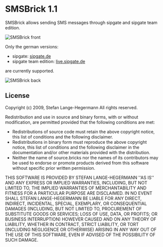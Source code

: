 SMSBrick 1.1
============

SMSBrick allows sending SMS messages through sipgate and sipgate team edition.

![SMSBrick front](http://www.blackmac.de/uploads/screenshot_front.png)

Only the german versions:

* sipgate: [sipgate.de](http://www.sipgate.de)
* sipgate team edition: [live.sipgate.de](http://www.live.sipgate.de)

are currently supported.

![SMSBrick back](http://www.blackmac.de/uploads/screenshot_back.png)

License
-------

Copyright (c) 2009, Stefan Lange-Hegermann
All rights reserved.
 
Redistribution and use in source and binary forms, with or without
modification, are permitted provided that the following conditions are met:

* Redistributions of source code must retain the above copyright
  notice, this list of conditions and the following disclaimer.
* Redistributions in binary form must reproduce the above copyright
  notice, this list of conditions and the following disclaimer in the
  documentation and/or other materials provided with the distribution.
* Neither the name of source.bricks nor the
  names of its contributors may be used to endorse or promote products
  derived from this software without specific prior written permission.
 
THIS SOFTWARE IS PROVIDED BY STEFAN LANGE-HEGERMANN ''AS IS'' AND ANY
EXPRESS OR IMPLIED WARRANTIES, INCLUDING, BUT NOT LIMITED TO, THE IMPLIED
WARRANTIES OF MERCHANTABILITY AND FITNESS FOR A PARTICULAR PURPOSE ARE
DISCLAIMED. IN NO EVENT SHALL STEFAN LANGE-HEGERMANN BE LIABLE FOR ANY
DIRECT, INDIRECT, INCIDENTAL, SPECIAL, EXEMPLARY, OR CONSEQUENTIAL DAMAGES
(INCLUDING, BUT NOT LIMITED TO, PROCUREMENT OF SUBSTITUTE GOODS OR SERVICES;
LOSS OF USE, DATA, OR PROFITS; OR BUSINESS INTERRUPTION) HOWEVER CAUSED AND
ON ANY THEORY OF LIABILITY, WHETHER IN CONTRACT, STRICT LIABILITY, OR TORT
(INCLUDING NEGLIGENCE OR OTHERWISE) ARISING IN ANY WAY OUT OF THE USE OF THIS
SOFTWARE, EVEN IF ADVISED OF THE POSSIBILITY OF SUCH DAMAGE.
